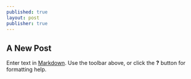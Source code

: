 ```yaml
---
published: true
layout: post
publisher: true
---
```

## A New Post

Enter text in [Markdown](http://daringfireball.net/projects/markdown/). Use the toolbar above, or click the **?** button for formatting help.
